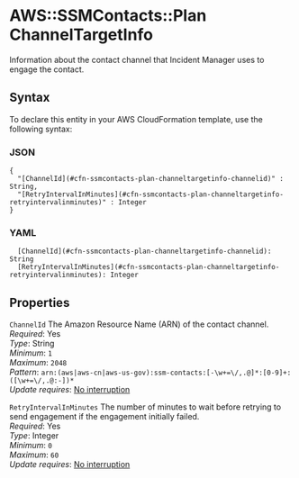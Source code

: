 # AWS::SSMContacts::Plan ChannelTargetInfo<a name="aws-properties-ssmcontacts-plan-channeltargetinfo"></a>

Information about the contact channel that Incident Manager uses to engage the contact\.

## Syntax<a name="aws-properties-ssmcontacts-plan-channeltargetinfo-syntax"></a>

To declare this entity in your AWS CloudFormation template, use the following syntax:

### JSON<a name="aws-properties-ssmcontacts-plan-channeltargetinfo-syntax.json"></a>

```
{
  "[ChannelId](#cfn-ssmcontacts-plan-channeltargetinfo-channelid)" : String,
  "[RetryIntervalInMinutes](#cfn-ssmcontacts-plan-channeltargetinfo-retryintervalinminutes)" : Integer
}
```

### YAML<a name="aws-properties-ssmcontacts-plan-channeltargetinfo-syntax.yaml"></a>

```
  [ChannelId](#cfn-ssmcontacts-plan-channeltargetinfo-channelid): String
  [RetryIntervalInMinutes](#cfn-ssmcontacts-plan-channeltargetinfo-retryintervalinminutes): Integer
```

## Properties<a name="aws-properties-ssmcontacts-plan-channeltargetinfo-properties"></a>

`ChannelId`  <a name="cfn-ssmcontacts-plan-channeltargetinfo-channelid"></a>
The Amazon Resource Name \(ARN\) of the contact channel\.  
*Required*: Yes  
*Type*: String  
*Minimum*: `1`  
*Maximum*: `2048`  
*Pattern*: `arn:(aws|aws-cn|aws-us-gov):ssm-contacts:[-\w+=\/,.@]*:[0-9]+:([\w+=\/,.@:-])*`  
*Update requires*: [No interruption](https://docs.aws.amazon.com/AWSCloudFormation/latest/UserGuide/using-cfn-updating-stacks-update-behaviors.html#update-no-interrupt)

`RetryIntervalInMinutes`  <a name="cfn-ssmcontacts-plan-channeltargetinfo-retryintervalinminutes"></a>
The number of minutes to wait before retrying to send engagement if the engagement initially failed\.  
*Required*: Yes  
*Type*: Integer  
*Minimum*: `0`  
*Maximum*: `60`  
*Update requires*: [No interruption](https://docs.aws.amazon.com/AWSCloudFormation/latest/UserGuide/using-cfn-updating-stacks-update-behaviors.html#update-no-interrupt)